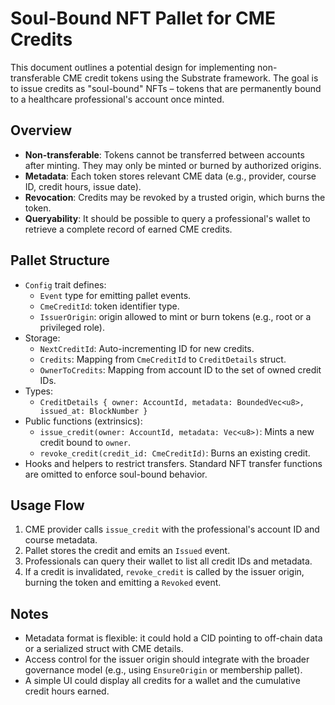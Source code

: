 # Soul-Bound NFT Pallet for CME Credits

This document outlines a potential design for implementing non-transferable CME credit tokens using the Substrate framework. The goal is to issue credits as "soul-bound" NFTs – tokens that are permanently bound to a healthcare professional's account once minted.

## Overview

- **Non-transferable**: Tokens cannot be transferred between accounts after minting. They may only be minted or burned by authorized origins.
- **Metadata**: Each token stores relevant CME data (e.g., provider, course ID, credit hours, issue date).
- **Revocation**: Credits may be revoked by a trusted origin, which burns the token.
- **Queryability**: It should be possible to query a professional's wallet to retrieve a complete record of earned CME credits.

## Pallet Structure

- `Config` trait defines:
  - `Event` type for emitting pallet events.
  - `CmeCreditId`: token identifier type.
  - `IssuerOrigin`: origin allowed to mint or burn tokens (e.g., root or a privileged role).
- Storage:
  - `NextCreditId`: Auto-incrementing ID for new credits.
  - `Credits`: Mapping from `CmeCreditId` to `CreditDetails` struct.
  - `OwnerToCredits`: Mapping from account ID to the set of owned credit IDs.
- Types:
  - `CreditDetails { owner: AccountId, metadata: BoundedVec<u8>, issued_at: BlockNumber }`
- Public functions (extrinsics):
  - `issue_credit(owner: AccountId, metadata: Vec<u8>)`: Mints a new credit bound to `owner`.
  - `revoke_credit(credit_id: CmeCreditId)`: Burns an existing credit.
- Hooks and helpers to restrict transfers. Standard NFT transfer functions are omitted to enforce soul-bound behavior.

## Usage Flow

1. CME provider calls `issue_credit` with the professional's account ID and course metadata.
2. Pallet stores the credit and emits an `Issued` event.
3. Professionals can query their wallet to list all credit IDs and metadata.
4. If a credit is invalidated, `revoke_credit` is called by the issuer origin, burning the token and emitting a `Revoked` event.

## Notes

- Metadata format is flexible: it could hold a CID pointing to off-chain data or a serialized struct with CME details.
- Access control for the issuer origin should integrate with the broader governance model (e.g., using `EnsureOrigin` or membership pallet).
- A simple UI could display all credits for a wallet and the cumulative credit hours earned.

